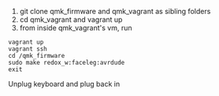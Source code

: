 1. git clone qmk_firmware and qmk_vagrant as sibling folders
2. cd qmk_vagrant and vagrant up
3. from inside qmk_vagrant's vm, run 
```
vagrant up
vagrant ssh
cd /qmk_firmware
sudo make redox_w:faceleg:avrdude
exit
```

Unplug keyboard and plug back in

